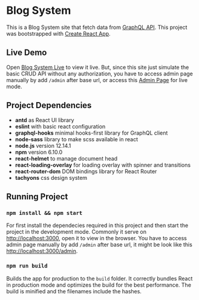 # Blog System
This is a Blog System site that fetch data from [GraphQL API](https://graphqlzero.almansi.me/#examples). This project was bootstrapped with [Create React App](https://github.com/facebook/create-react-app).

## Live Demo
Open [Blog System Live](https://blog-system-live.herokuapp.com/) to view it live. But, since this site  just simulate the basic CRUD API without any authorization, you have to access admin page manually by add `/admin` after base url, or access this [Admin Page](https://blog-system-live.herokuapp.com/admin/) for live mode.

## Project Dependencies
- **antd** as React UI library 
- **eslint** with basic react configuration
- **graphql-hooks** minimal hooks-first library for GraphQL client
- **node-sass** library to make scss available in react
- **node.js** version 12.14.1
- **npm** version 6.10.0
- **react-helmet** to manage document head
- **react-loading-overlay** for loading overlay with spinner and transitions
- **react-router-dom** DOM bindings library for React Router
- **tachyons** css design system

## Running Project
 
### `npm install && npm start` 

For first install the dependecies required in this project and then start the project in the development mode. Commonly it serve on [http://localhost:3000](http://localhost:3000), open it to view in the browser. You have to access admin page manually by add `/admin` after base url, it might be look like this [http://localhost:3000/admin](http://localhost:3000/admin).

### `npm run build`

Builds the app for production to the `build` folder. It correctly bundles React in production mode and optimizes the build for the best performance. The build is minified and the filenames include the hashes.
